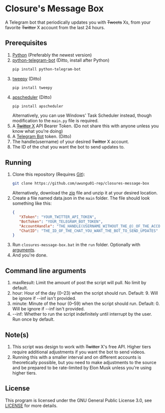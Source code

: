 # Closure's Message Box
A Telegram bot that periodically updates you with ~~Tweets~~ Xs, from your favorite ~~Twitter~~ X account from the last 24 hours.

## Prerequisites
1. [Python](https://www.python.org/downloads/) (Preferably the newest version)
2. [python-telegram-bot](https://pypi.org/project/python-telegram-bot/) (Ditto, install after Python)
   ```bash
   pip install python-telegram-bot
   ```
3. [tweepy](https://pypi.org/project/tweepy/) (Ditto)
   ```bash
   pip install tweepy
   ```
4. [apscheduler](https://pypi.org/project/APScheduler/) (Ditto)
   ```bash
   pip install apscheduler
   ```
   Alternatively, you can use Windows' Task Scheduler instead, though modification to the ```main.py``` file is required.
5. A [~~Twitter~~ X](https://developer.x.com/en/portal/products) API Bearer Token. (Do not share this with anyone unless you know what you're doing)
6. A [Telegram Bot](https://t.me/BotFather) token. (Ditto)
7. The handle(username) of your desired ~~Twitter~~ X account.
8. The ID of the chat you want the bot to send updates to.

## Running
1. Clone this repository (Requires [Git](https://git-scm.com/downloads)):
   ```bash
   git clone https://github.com/uwungu01-rep/closures-message-box
   ```
   Alternatively, download the [zip](https://github.com/uwungu01-rep/closures-message-box/archive/refs/heads/main.zip) file and unzip it at your desired location.
2. Create a file named data.json in the ```main``` folder. The file should look something like this:
   ```json
   {
      "XToken": "YOUR_TWITTER_API_TOKEN",
      "BotToken": "YOUR_TELEGRAM_BOT_TOKEN",
      "AccountHandle": "THE_HANDLE(USERNAME_WITHOUT_THE_@)_OF_THE_ACCOUNT_YOU_WANT_TO_TRACK",
      "ChatID": "THE_ID_OF_THE_CHAT_YOU_WANT_THE_BOT_TO_SEND_UPDATES"
   }
   ```
3. Run ```closures-message-box.bat``` in the ```run``` folder. Optionally with [arguments](#command-line-arguments).
4. And you're done.

## Command line arguments
1. maxResult: Limit the amount of post the script will pull. No limit by default.
2. hour: Hour of the day (0–23) when the script should run. Default: 9. Will be ignore if --inf isn't provided.
3. minute: Minute of the hour (0–59) when the script should run. Default: 0. Will be ignore if --inf isn't provided.
4. --inf: Whether to run the script indefinitely until interrupt by the user. Run once by default.

## Note(s)
1. This script was design to work with ~~Twitter~~ X's free API. Higher tiers require additional adjustments if you want the bot to send videos.
2. Running this with a smaller interval and on different accounts is theoretically possible, but you need to make adjustments to the source and be prepared to be rate-limited by Elon Musk unless you're using higher tiers.

## License
This program is licensed under the GNU General Public License 3.0, see [LICENSE](LICENSE) for more details.
